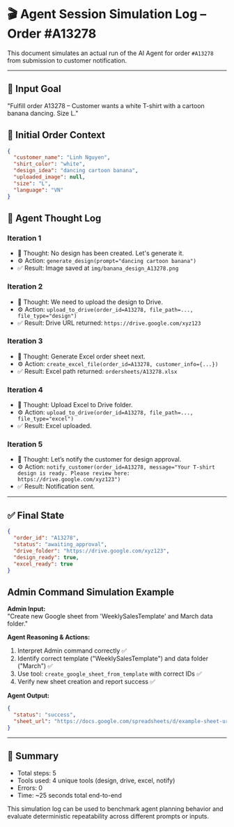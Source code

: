 # 🎬 Agent Session Simulation Log – Order #A13278

This document simulates an actual run of the AI Agent for order `#A13278` from submission to customer notification.

---

## 📝 Input Goal

"Fulfill order A13278 – Customer wants a white T-shirt with a cartoon banana dancing. Size L."

## 🧾 Initial Order Context

```json
{
  "customer_name": "Linh Nguyen",
  "shirt_color": "white",
  "design_idea": "dancing cartoon banana",
  "uploaded_image": null,
  "size": "L",
  "language": "VN"
}
```

## 🧠 Agent Thought Log

### Iteration 1

- 💭 Thought: No design has been created. Let's generate it.
- ⚙️ Action: `generate_design(prompt="dancing cartoon banana")`
- ✅ Result: Image saved at `img/banana_design_A13278.png`

### Iteration 2

- 💭 Thought: We need to upload the design to Drive.
- ⚙️ Action: `upload_to_drive(order_id=A13278, file_path=..., file_type="design")`
- ✅ Result: Drive URL returned: `https://drive.google.com/xyz123`

### Iteration 3

- 💭 Thought: Generate Excel order sheet next.
- ⚙️ Action: `create_excel_file(order_id=A13278, customer_info={...})`
- ✅ Result: Excel path returned: `ordersheets/A13278.xlsx`

### Iteration 4

- 💭 Thought: Upload Excel to Drive folder.
- ⚙️ Action: `upload_to_drive(order_id=A13278, file_path=..., file_type="excel")`
- ✅ Result: Excel uploaded.

### Iteration 5

- 💭 Thought: Let’s notify the customer for design approval.
- ⚙️ Action: `notify_customer(order_id=A13278, message="Your T-shirt design is ready. Please review here: https://drive.google.com/xyz123")`
- ✅ Result: Notification sent.

---

## ✅ Final State

```json
{
  "order_id": "A13278",
  "status": "awaiting_approval",
  "drive_folder": "https://drive.google.com/xyz123",
  "design_ready": true,
  "excel_ready": true
}
```

## Admin Command Simulation Example

**Admin Input:**  
"Create new Google sheet from 'WeeklySalesTemplate' and March data folder."

**Agent Reasoning & Actions:**  

1. Interpret Admin command correctly ✅  
2. Identify correct template ("WeeklySalesTemplate") and data folder ("March") ✅  
3. Use tool: `create_google_sheet_from_template` with correct IDs ✅  
4. Verify new sheet creation and report success ✅  

**Agent Output:**  

```json
{
  "status": "success",
  "sheet_url": "https://docs.google.com/spreadsheets/d/example-sheet-url"
}
```

---

## 📌 Summary

- Total steps: 5
- Tools used: 4 unique tools (design, drive, excel, notify)
- Errors: 0
- Time: ~25 seconds total end-to-end

This simulation log can be used to benchmark agent planning behavior and evaluate deterministic repeatability across different prompts or inputs.
